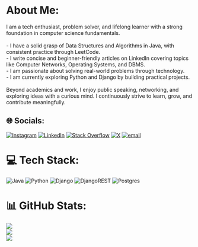 # About Me:
I am a tech enthusiast, problem solver, and lifelong learner with a strong foundation in computer science fundamentals.<br><br>- I have a solid grasp of Data Structures and Algorithms in Java, with consistent practice through LeetCode.  <br>- I write concise and beginner-friendly articles on LinkedIn covering topics like Computer Networks, Operating Systems, and DBMS.  <br>- I am passionate about solving real-world problems through technology.  <br>- I am currently exploring Python and Django by building practical projects.<br><br>Beyond academics and work, I enjoy public speaking, networking, and exploring ideas with a curious mind. I continuously strive to learn, grow, and contribute meaningfully.


## 🌐 Socials:
[![Instagram](https://img.shields.io/badge/Instagram-%23E4405F.svg?logo=Instagram&logoColor=white)](https://instagram.com/ashmitap47) [![LinkedIn](https://img.shields.io/badge/LinkedIn-%230077B5.svg?logo=linkedin&logoColor=white)](https://linkedin.com/in/ashmitapandey47) [![Stack Overflow](https://img.shields.io/badge/-Stackoverflow-FE7A16?logo=stack-overflow&logoColor=white)](https://stackoverflow.com/users/ashmita-pandey) [![X](https://img.shields.io/badge/X-black.svg?logo=X&logoColor=white)](https://x.com/ashmita41) [![email](https://img.shields.io/badge/Email-D14836?logo=gmail&logoColor=white)](mailto:ashmitapandey47@gmail.com) 

# 💻 Tech Stack:
![Java](https://img.shields.io/badge/java-%23ED8B00.svg?style=for-the-badge&logo=openjdk&logoColor=white) ![Python](https://img.shields.io/badge/python-3670A0?style=for-the-badge&logo=python&logoColor=ffdd54) ![Django](https://img.shields.io/badge/django-%23092E20.svg?style=for-the-badge&logo=django&logoColor=white) ![DjangoREST](https://img.shields.io/badge/DJANGO-REST-ff1709?style=for-the-badge&logo=django&logoColor=white&color=ff1709&labelColor=gray) ![Postgres](https://img.shields.io/badge/postgres-%23316192.svg?style=for-the-badge&logo=postgresql&logoColor=white)
# 📊 GitHub Stats:
![](https://github-readme-stats.vercel.app/api?username=ashmita47&theme=dark&hide_border=false&include_all_commits=false&count_private=false)<br/>
![](https://nirzak-streak-stats.vercel.app/?user=ashmita47&theme=dark&hide_border=false)<br/>
![](https://github-readme-stats.vercel.app/api/top-langs/?username=ashmita47&theme=dark&hide_border=false&include_all_commits=false&count_private=false&layout=compact)
